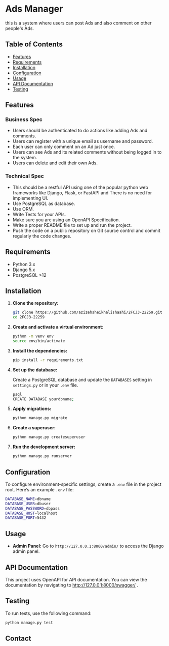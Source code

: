 # Ads Manager

this is a system where users can post Ads and also comment on other people's Ads.

## Table of Contents

 - [Features](#features)
 - [Requirements](#requirements)
 - [Installation](#installation)
 - [Configuration](#configuration)
 - [Usage](#usage)
 - [API Documentation](#api-documentation)
 - [Testing](#testing)

## Features

### Business Spec

- Users should be authenticated to do actions like adding Ads and comments.
- Users can register with a unique email as username and password.
- Each user can only comment on an Ad just once.
- Users can see Ads and its related comments without being logged in to the system.
- Users can delete and edit their own Ads.
 
### Technical Spec

- This should be a restful API using one of the popular python web frameworks like Django, Flask, or FastAPI and There is no need for implementing UI.
- Use PostgreSQL as database.
- Use ORM.
- Write Tests for your APIs.
- Make sure you are using an OpenAPI Specification.
- Write a proper README file to set up and run the project.
- Push the code on a public repository on Git source control and commit regularly the code changes.

## Requirements

- Python 3.x
- Django 5.x
- PostgreSQL >12

## Installation

1. **Clone the repository:**

   ```bash
   git clone https://github.com/azizehsheikhalishaahi/2FCJ3-22259.git
   cd 2FCJ3-22259
   ```

2. **Create and activate a virtual environment:**

   ```bash
   python -m venv env
   source env/bin/activate
   ```

3. **Install the dependencies:**

   ```bash
   pip install -r requirements.txt
   ```

4. **Set up the database:**

   Create a PostgreSQL database and update the `DATABASES` setting in `settings.py` or in your `.env` file.

   ```bash
   psql
   CREATE DATABASE yourdbname;
   ```

5. **Apply migrations:**

   ```bash
   python manage.py migrate
   ```

6. **Create a superuser:**

   ```bash
   python manage.py createsuperuser
   ```

7. **Run the development server:**

   ```bash
   python manage.py runserver
   ```

## Configuration

To configure environment-specific settings, create a `.env` file in the project root. Here’s an example `.env` file:

```bash
DATABASE_NAME=dbname
DATABASE_USER=dbuser
DATABASE_PASSWORD=dbpass
DATABASE_HOST=localhost
DATABASE_PORT=5432
```

## Usage

- **Admin Panel:** Go to `http://127.0.0.1:8000/admin/` to access the Django admin panel.

## API Documentation

This project uses OpenAPI for API documentation. You can view the documentation by navigating to http://127.0.0.1:8000/swagger/ .

## Testing

To run tests, use the following command:

```bash
python manage.py test
```

## Contact